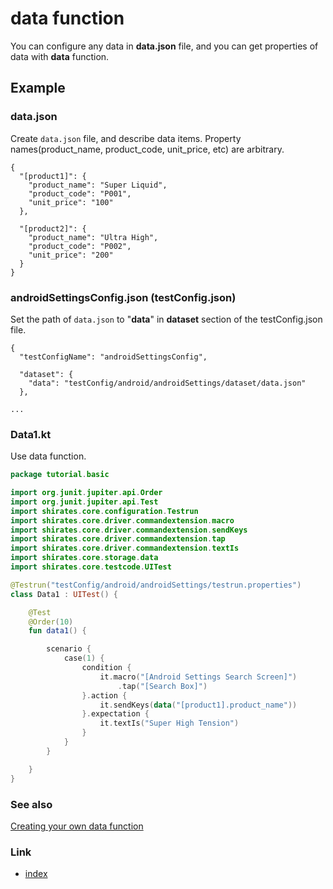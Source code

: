 # data function

You can configure any data in **data.json** file, and you can get properties of data with **data** function.

## Example

### data.json

Create `data.json` file, and describe data items. Property names(product_name, product_code, unit_price, etc) are
arbitrary.

```
{
  "[product1]": {
    "product_name": "Super Liquid",
    "product_code": "P001",
    "unit_price": "100"
  },

  "[product2]": {
    "product_name": "Ultra High",
    "product_code": "P002",
    "unit_price": "200"
  }
}
```

### androidSettingsConfig.json (testConfig.json)

Set the path of `data.json` to "**data**" in **dataset** section of the testConfig.json file.

```
{
  "testConfigName": "androidSettingsConfig",

  "dataset": {
    "data": "testConfig/android/androidSettings/dataset/data.json"
  },

...
```

### Data1.kt

Use data function.

```kotlin
package tutorial.basic

import org.junit.jupiter.api.Order
import org.junit.jupiter.api.Test
import shirates.core.configuration.Testrun
import shirates.core.driver.commandextension.macro
import shirates.core.driver.commandextension.sendKeys
import shirates.core.driver.commandextension.tap
import shirates.core.driver.commandextension.textIs
import shirates.core.storage.data
import shirates.core.testcode.UITest

@Testrun("testConfig/android/androidSettings/testrun.properties")
class Data1 : UITest() {

    @Test
    @Order(10)
    fun data1() {

        scenario {
            case(1) {
                condition {
                    it.macro("[Android Settings Search Screen]")
                        .tap("[Search Box]")
                }.action {
                    it.sendKeys(data("[product1].product_name"))
                }.expectation {
                    it.textIs("Super High Tension")
                }
            }
        }

    }
}
```

### See also

[Creating your own data function](../../../advanced/creating_you_own_data_function.md)

### Link

- [index](../../../index.md)

